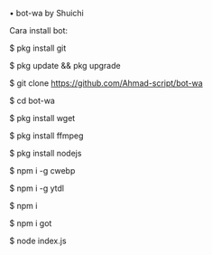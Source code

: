 • bot-wa by Shuichi

 Cara install bot:

$ pkg install git

$ pkg update && pkg upgrade

$ git clone https://github.com/Ahmad-script/bot-wa

$ cd bot-wa

$ pkg install wget

$ pkg install ffmpeg

$ pkg install nodejs

$ npm i -g cwebp

$ npm i -g ytdl

$ npm i

$ npm i got

$ node index.js

